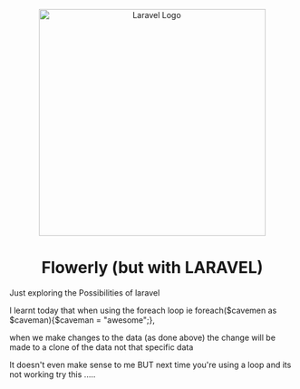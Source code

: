<p align="center"><a href="https://laravel.com" target="_blank"><img src="https://raw.githubusercontent.com/laravel/art/master/logo-lockup/5%20SVG/2%20CMYK/1%20Full%20Color/laravel-logolockup-cmyk-red.svg" width="400" alt="Laravel Logo"></a></p>

<h1 align="center">
    Flowerly (but with LARAVEL)
</h1>

<p>
Just exploring the Possibilities of laravel
</p>
<p>I learnt today that when using the foreach loop ie foreach($cavemen as $caveman){$caveman = "awesome";},</p>
<p>when we make changes to the data (as done above) the change will be made to a clone of the data not that specific data</p>
<p>It doesn't even make sense to me BUT next time you're using a loop and its not working try this .....</p>
